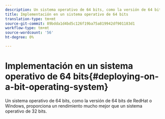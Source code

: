 ```yaml
---
description: Un sistema operativo de 64 bits, como la versión de 64 bits de RedHat o Windows, proporciona un rendimiento mucho mejor que un sistema operativo de 32 bits.
title: Implementación en un sistema operativo de 64 bits
translation-type: tm+mt
source-git-commit: 89bdda1d4bd5c126f19ba75a819942df901183d1
workflow-type: tm+mt
source-wordcount: '56'
ht-degree: 0%

---
```



# Implementación en un sistema operativo de 64 bits{#deploying-on-a-bit-operating-system}

Un sistema operativo de 64 bits, como la versión de 64 bits de RedHat o Windows, proporciona un rendimiento mucho mejor que un sistema operativo de 32 bits.

